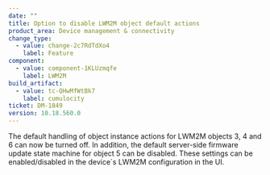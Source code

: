 ```yaml
---
date: ""
title: Option to disable LWM2M object default actions
product_area: Device management & connectivity
change_type:
  - value: change-2c7RdTdXo4
    label: Feature
component:
  - value: component-1KLUzmqfe
    label: LWM2M
build_artifact:
  - value: tc-QHwMfWtBk7
    label: cumulocity
ticket: DM-1849
version: 10.18.560.0
---
```

The default handling of object instance actions for LWM2M objects 3, 4 and 6 can now be turned off. In addition, the default server-side firmware update state machine for object 5 can be disabled. These settings can be enabled/disabled in the device´s LWM2M  configuration in the UI. 